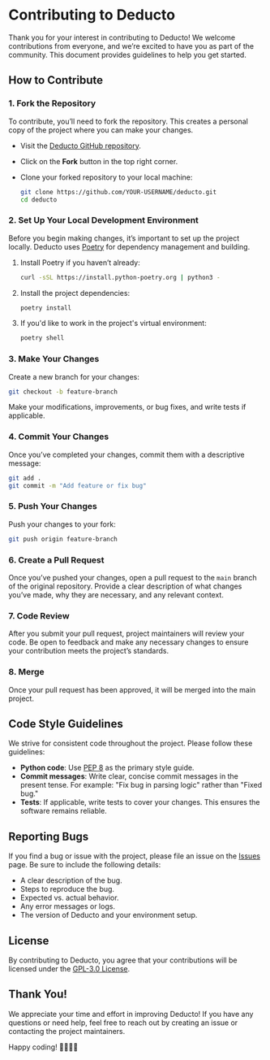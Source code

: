 # Contributing to Deducto

Thank you for your interest in contributing to Deducto! We welcome contributions from everyone, and we’re excited to have you as part of the community. This document provides guidelines to help you get started.

## How to Contribute

### 1. Fork the Repository
To contribute, you’ll need to fork the repository. This creates a personal copy of the project where you can make your changes.

- Visit the [Deducto GitHub repository](https://github.com/salastro/deducto).
- Click on the **Fork** button in the top right corner.
- Clone your forked repository to your local machine:

  ```bash
  git clone https://github.com/YOUR-USERNAME/deducto.git
  cd deducto
  ```

### 2. Set Up Your Local Development Environment
Before you begin making changes, it’s important to set up the project locally. Deducto uses [Poetry](https://python-poetry.org/) for dependency management and building.

1. Install Poetry if you haven’t already:

   ```bash
   curl -sSL https://install.python-poetry.org | python3 -
   ```

2. Install the project dependencies:

   ```bash
   poetry install
   ```

3. If you'd like to work in the project's virtual environment:

   ```bash
   poetry shell
   ```

### 3. Make Your Changes
Create a new branch for your changes:

```bash
git checkout -b feature-branch
```

Make your modifications, improvements, or bug fixes, and write tests if applicable.

### 4. Commit Your Changes
Once you’ve completed your changes, commit them with a descriptive message:

```bash
git add .
git commit -m "Add feature or fix bug"
```

### 5. Push Your Changes
Push your changes to your fork:

```bash
git push origin feature-branch
```

### 6. Create a Pull Request
Once you’ve pushed your changes, open a pull request to the `main` branch of the original repository. Provide a clear description of what changes you’ve made, why they are necessary, and any relevant context.

### 7. Code Review
After you submit your pull request, project maintainers will review your code. Be open to feedback and make any necessary changes to ensure your contribution meets the project’s standards.

### 8. Merge
Once your pull request has been approved, it will be merged into the main project.

## Code Style Guidelines

We strive for consistent code throughout the project. Please follow these guidelines:

- **Python code**: Use [PEP 8](https://peps.python.org/pep-0008/) as the primary style guide.
- **Commit messages**: Write clear, concise commit messages in the present tense. For example: "Fix bug in parsing logic" rather than "Fixed bug."
- **Tests**: If applicable, write tests to cover your changes. This ensures the software remains reliable.

## Reporting Bugs

If you find a bug or issue with the project, please file an issue on the [Issues](https://github.com/salastro/deducto/issues) page. Be sure to include the following details:

- A clear description of the bug.
- Steps to reproduce the bug.
- Expected vs. actual behavior.
- Any error messages or logs.
- The version of Deducto and your environment setup.

## License

By contributing to Deducto, you agree that your contributions will be licensed under the [GPL-3.0 License](LICENSE).

## Thank You!

We appreciate your time and effort in improving Deducto! If you have any questions or need help, feel free to reach out by creating an issue or contacting the project maintainers.

Happy coding! 👨‍💻👩‍💻
